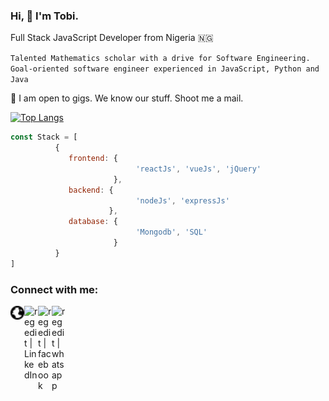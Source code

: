 ### Hi, 👋 I'm Tobi.
Full Stack JavaScript Developer from Nigeria 🇳🇬

`Talented Mathematics scholar with a drive for Software Engineering. Goal-oriented software engineer experienced in JavaScript, Python and Java`

🔭 I am open to gigs. We know our stuff. Shoot me a mail.

[![Top Langs](https://github-readme-stats.vercel.app/api/top-langs/?username=tobisamcode&hide=css,html,&layout=compact&theme=nightowl)](https://github.com/tobisamcode/github-readme-stats)

```javascript
const Stack = [
          {
             frontend: {
                            'reactJs', 'vueJs', 'jQuery'
                       },
             backend: {
                            'nodeJs', 'expressJs'
                      },
             database: {
                            'Mongodb', 'SQL'
                       }
          }
]
```


### Connect with me:

[<img align="left" alt="ayfolio" width="22px" src="https://raw.githubusercontent.com/iconic/open-iconic/master/svg/globe.svg" />][website]
[<img align="left" alt="regedit | LinkedIn" width="22px" src="https://cdn.jsdelivr.net/npm/simple-icons@v3/icons/linkedin.svg" />][linkedin]
[<img align="left" alt="regedit | facebook" width="22px" src="https://cdn.jsdelivr.net/npm/simple-icons@v3/icons/facebook.svg" />][facebook]
[<img align="left" alt="regedit | whatsapp" width="22px" src="https://cdn.jsdelivr.net/npm/simple-icons@v3/icons/whatsapp.svg" />][whatsapp]

[website]: https://tobi-porfolio.herokuapp.com
[linkedin]: https://www.linkedin.com/in/tobiadesokan/
[whatsapp]: https://wa.link/upzqbg
[facebook]: https://www.facebook.com/profile.php?id=100080061182984


